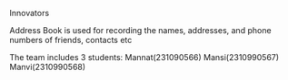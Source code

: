 Innovators

Address Book is used for recording the names, addresses, and phone numbers of friends, contacts etc

The team includes 3 students:
Mannat(231090566) 
Mansi(2310990567)
Manvi(2310990568)
